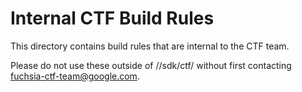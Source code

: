 # Internal CTF Build Rules

This directory contains build rules that are internal to the CTF team.

Please do not use these outside of //sdk/ctf/ without first contacting fuchsia-ctf-team@google.com.